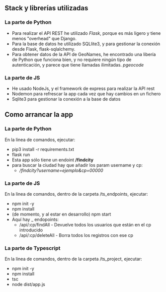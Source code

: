 ## Stack y librerías utilizadas

### La parte de Python

- Para realizar el API REST he utilizado *Flask*, porque es más ligero y tiene menos "overhead" que Django.
- Para la base de datos he utilizado SQLlite3, y para gestionar la conexión desde Flask, flask-sqlalchemy.
- Para obtener datos de la API de GeoNames, he encontrado una libería de Python que funciona bien, y no requiere ningún tipo de autenticación, y parece que tiene llamadas ilimitadas. *pgeocode*

### La parte de JS

- He usado NodeJs, y el framework de express para realizar la API rest
- Nodemon para refrescar la app cada vez que hay cambios en un fichero
- Sqlite3 para gestionar la conexión  a la base de datos



## Como arrancar la app

### La parte de Python
En la linea de comandos, ejecutar:

- pip3 install -r requirements.txt
- flask run
- Esta app sólo tiene un endoint **/findcity**
- para buscar la ciudad hay que añadir los param username y cp: 
    - */findcity?username=ejemplo&cp=00000*

### La parte de JS
En la linea de comandos, dentro de la carpeta /ts_endpoints, ejecutar:
- npm init -y
- npm install
- (de momento, y al estar en desarrollo) npm start
- Aquí hay _ endopoints:
    - /api/:cp/findAll - Devuelve todos los usuarios que están en el cp introducido
    - /api/:cp/deleteAll - Borra todos los registros con ese cp

### La parte de Typescript
En la linea de comandos, dentro de la carpeta /ts_project, ejecutar:
- npm init -y
- npm install
- tsc
- node dist/app.js
